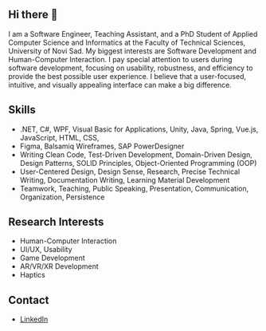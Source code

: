 ## Hi there 👋

<!--
**VasilijeBursac/VasilijeBursac** is a ✨ _special_ ✨ repository because its `README.md` (this file) appears on your GitHub profile.
-->
I am a Software Engineer, Teaching Assistant, and a PhD Student of Applied Computer Science and Informatics at the Faculty of Technical Sciences, University of Novi Sad.
My biggest interests are Software Development and Human-Computer Interaction. I pay special attention to users during software development, focusing on usability, robustness, and efficiency to provide the best possible user experience. I believe that a user-focused, intuitive, and visually appealing interface can make a big difference.

## Skills
- .NET, C#, WPF, Visual Basic for Applications, Unity, Java, Spring, Vue.js, JavaScript, HTML, CSS, 
- Figma, Balsamiq Wireframes, SAP PowerDesigner
- Writing Clean Code, Test-Driven Development, Domain-Driven Design, Design Patterns, SOLID Principles, Object-Oriented Programming (OOP)
- User-Centered Design, Design Sense, Research, Precise Technical Writing, Documentation Writing, Learning Material Development
- Teamwork, Teaching, Public Speaking, Presentation, Communication, Organization, Persistence

## Research Interests
- Human-Computer Interaction
- UI/UX, Usability
- Game Development
- AR/VR/XR Development
- Haptics

## Contact
- [LinkedIn](https://www.linkedin.com/in/vasilijebursac/)
